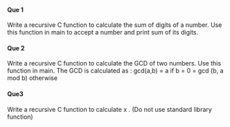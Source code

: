 #### Que 1
Write a recursive C function to calculate the sum of digits of a number. Use this function in main to accept a number and print sum of its digits.

#### Que 2
Write a recursive C function to calculate the GCD of two numbers. Use this function in main. 
The GCD is calculated as :
	gcd(a,b) = a	if b = 0
                 = gcd (b, a mod b) otherwise

#### Que3
Write a recursive C function to calculate x . (Do not use standard library function)
